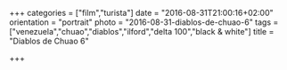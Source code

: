 +++
categories = ["film","turista"]
date = "2016-08-31T21:00:16+02:00"
orientation = "portrait"
photo = "2016-08-31-diablos-de-chuao-6"
tags = ["venezuela","chuao","diablos","ilford","delta 100","black & white"]
title = "Diablos de Chuao 6"

+++
